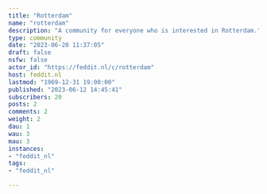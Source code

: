 ```yaml
---
title: "Rotterdam" 
name: "rotterdam"
description: "A community for everyone who is interested in Rotterdam."
type: community
date: "2023-06-20 11:37:05"
draft: false
nsfw: false
actor_id: "https://feddit.nl/c/rotterdam"
host: feddit.nl
lastmod: "1969-12-31 19:00:00"
published: "2023-06-12 14:45:41"
subscribers: 20
posts: 2
comments: 2
weight: 2
dau: 1
wau: 3
mau: 3
instances:
- "feddit_nl"
tags: 
- "feddit_nl"

---
```

